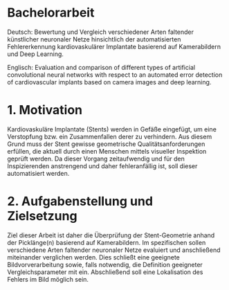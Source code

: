 # Bachelorarbeit
Deutsch:
Bewertung und Vergleich verschiedener Arten faltender künstlicher neuronaler Netze hinsichtlich der automatisierten Fehlererkennung kardiovaskulärer Implantate basierend auf Kamerabildern und Deep Learning.

Englisch:
Evaluation and comparison of different types of artificial convolutional neural networks with respect to an automated error detection of cardiovascular implants based on camera images and deep learning.

# 1. Motivation
Kardiovaskuläre Implantate (Stents) werden in Gefäße eingefügt, um eine Verstopfung bzw. ein Zusammenfallen derer zu verhindern. Aus diesem Grund muss der Stent gewisse geometrische Qualitätsanforderungen erfüllen, die aktuell durch einen Menschen mittels visueller Inspektion geprüft werden. Da dieser Vorgang zeitaufwendig und für den Inspizierenden anstrengend und daher fehleranfällig ist, soll dieser automatisiert werden.

# 2. Aufgabenstellung und Zielsetzung
Ziel dieser Arbeit ist daher die Überprüfung der Stent-Geometrie anhand der Picklänge(n) basierend auf Kamerabildern. Im spezifischen sollen verschiedene Arten faltender neuronaler Netze evaluiert und anschließend miteinander verglichen werden. Dies schließt eine geeignete Bildvorverarbeitung sowie, falls notwendig, die Definition geeigneter Vergleichsparameter mit ein. Abschließend soll eine Lokalisation des Fehlers im Bild möglich sein.
